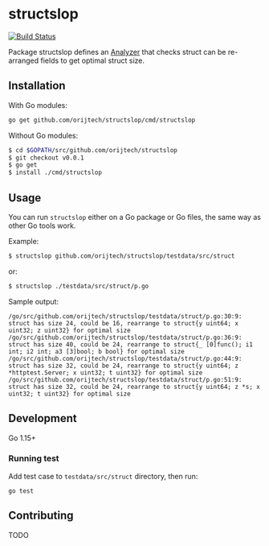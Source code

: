 # structslop

[![Build Status](https://travis-ci.com/orijtech/structslop.svg?token=zRGT22WqV6Do9u8mxebC&branch=master)](https://travis-ci.com/orijtech/structslop)

Package structslop defines an [Analyzer](analyzer_link) that checks struct can be re-arranged fields to get optimal struct size.

## Installation

With Go modules:

```sh
go get github.com/orijtech/structslop/cmd/structslop
```

Without Go modules:

```sh
$ cd $GOPATH/src/github.com/orijtech/structslop
$ git checkout v0.0.1
$ go get
$ install ./cmd/structslop
```

## Usage

You can run `structslop` either on a Go package or Go files, the same way as
other Go tools work.

Example:

```sh
$ structslop github.com/orijtech/structslop/testdata/src/struct
```

or:

```sh
$ structslop ./testdata/src/struct/p.go
```

Sample output:

```text
/go/src/github.com/orijtech/structslop/testdata/struct/p.go:30:9: struct has size 24, could be 16, rearrange to struct{y uint64; x uint32; z uint32} for optimal size
/go/src/github.com/orijtech/structslop/testdata/struct/p.go:36:9: struct has size 40, could be 24, rearrange to struct{_ [0]func(); i1 int; i2 int; a3 [3]bool; b bool} for optimal size
/go/src/github.com/orijtech/structslop/testdata/struct/p.go:44:9: struct has size 32, could be 24, rearrange to struct{y uint64; z *httptest.Server; x uint32; t uint32} for optimal size
/go/src/github.com/orijtech/structslop/testdata/struct/p.go:51:9: struct has size 32, could be 24, rearrange to struct{y uint64; z *s; x uint32; t uint32} for optimal size
```

## Development

Go 1.15+

### Running test

Add test case to `testdata/src/struct` directory, then run:

```shell script
go test
```

## Contributing

TODO

[analyzer_link]: https://pkg.go.dev/golang.org/x/tools/go/analysis#Analyzer